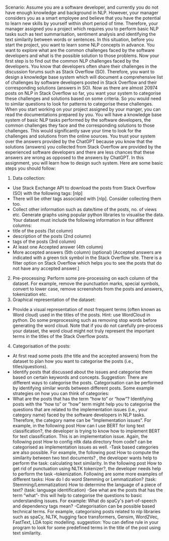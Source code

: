 Scenario: Assume you are a software developer, and currently you do not have
enough knowledge and background in NLP. However, your manager considers you
as a smart employee and believe that you have the potential to learn new skills by
yourself within short period of time. Therefore, your manager assigned you a project
which requires you to perform basic NLP tasks such as text summarisation, sentiment
analysis and identifying the text similarity between words or sentences.
In this situation, before you start the project, you want to learn some NLP concepts in
advance. You want to explore what are the common challenges faced by the software
developers and what is the possible solution to those problems. Now your first step is
to find out the common NLP challenges faced by the developers. You know that
developers often share their challenges in the discussion forums such as Stack
Overflow (SO). Therefore, you want to design a knowledge base system which will
document a comprehensive list of challenges by software developers posted in Stack
Overflow and their corresponding solutions (answers in SO). Now as there are almost
20974 posts on NLP in Stack Overflow so far, you want your system to categorise
these challenges and solutions based on some criteria. So you would need to similar
questions to look for patterns to categorise these challenges.
When you start working on your project assigned by your manger, you can read the
documentations prepared by you. You will have a knowledge base system of basic
NLP tasks performed by the software developers, the common challenges they face
and the corresponding solutions to those challenges. This would significantly save
your time to look for the challenges and solutions from the online sources. You trust
your system over the answers provided by the ChatGPT because you know that the
solutions (answers) you collected from Stack Overflow are provided by the
experienced software developers and there are less chances that these answers are
wrong as opposed to the answers by ChatGPT.
In this assignment, you will learn how to design such system. Here are some basic
steps you should follow:
1. Data collection:
- Use Stack Exchange API to download the posts from Stack Overflow (SO)
with the following tags: [nlp]
- There will be other tags associated with [nlp]. Consider collecting them too.
- Collect other information such as date/time of the posts, no. of views etc.
Generate graphs using popular python libraries to visualise the data.
Your dataset must include the following information in four different columns:
- title of the posts (1st column)
- description of the posts (2nd column)
- tags of the posts (3rd column)
- At least one Accepted answer (4th column)
- More accepted answers (5th column) (optional)
[Accepted answers are indicated with a green tick symbol in the Stack Overflow site.
There is a filter option on Stack Overflow which helps you to see the posts that do
not have any accepted answer.]
2. Pre-processing: Perform some pre-processing on each column of the
dataset. For example, remove the punctuation marks, special symbols,
convert to lower case, remove screenshots from the posts and answers,
tokenization etc.
3. Graphical representation of the dataset:
- Provide a visual representation of most frequent terms (often known as
Word cloud) used in the titles of the posts. Hint: use WordCloud in python.
Do some preprocessing such as removing stop words before generating
the word cloud. Note that if you do not carefully pre-process your dataset,
the word cloud might not truly represent the important terms in the titles of
the Stack Overflow posts.
4. Categorisation of the posts:
- At first read some posts (the title and the accepted answers) from the
dataset to plan how you want to categorise the posts (i.e., titles/questions).
- Identify posts that discussed about the issues and categorise them based
on certain keywords and concepts.
Suggestion: There are different ways to categorise the posts. Categorisation can
be performed by identifying similar words between different posts. Some example
strategies on how you can think of categories:
- What are the posts that has the term “how to” or “how”? Identifying posts with the
“how to” or “how” term might help you to categorise the questions that are related to
the implementation issues (i.e., your category name) faced by the software
developers in NLP tasks. Therefore, the category name can be “Implementation
issues”. For example, in the following post How can I use BERT for long text
classification?, the developer is trying to know how to implement BERT for text
classification. This is an implementation issue. Again, the following post How to
config nltk data directory from code? can be categorised as implementation issues
as well.
-Task based categories are also possible. For example, the following post How to
compute the similarity between two text documents? , the developer wants help to
perform the task: calculating text similarity. In the following post How to get rid of
punctuation using NLTK tokenizer?, the developer needs help to perform the task –tokenization. Following are some more examples of different tasks:
How do I do word Stemming or Lemmatization? (task: Stemming/Lemmatization)
How to determine the language of a piece of text? (task: language identification)
-See what are the posts that has the term “what”- this will help to categorise
the questions to basic understanding issues. For example: What do spaCy's
part-of-speech and dependency tags mean?
-Categorisation can be possible based technical terms. For example, categorising
posts related to nlp libraries such as spaCy, NLTK, hugging face transformers,
Gensim, Word2Vec, FastText, LDA topic modelling.
suggestion: You can define rule in your program to look for some predefined terms in
the title of the post using text similarity.

